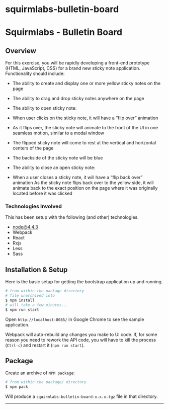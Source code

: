 
# squirmlabs-bulletin-board

Squirmlabs - Bulletin Board
================================

Overview
--------

For this exercise, you will be rapidly developing a front-end prototype (HTML, JavaScript, CSS) for a brand new sticky note application. Functionality should include:
*	The ability to create and display one or more yellow sticky notes on the page
*	The ability to drag and drop sticky notes anywhere on the page
*	The ability to open sticky note:

*	When user clicks on the sticky note, it will have a “flip over” animation
*	As it flips over, the sticky note will animate to the front of the UI in one seamless motion, similar to a modal window 
*	The flipped sticky note will come to rest at the vertical and horizontal centers of the page
*	The backside of the sticky note will be blue
*	The ability to close an open sticky note:
*	When a user closes a sticky note, it will have a “flip back over” animation
As the sticky note flips back over to the yellow side, it will animate back to the exact position on the page where it was originally located before it was clicked

### Technologies Involved

This has been setup with the following (and other) technologies.

* node@4.4.3
* Webpack
* React
* Rxjs
* Less
* Sass


Installation & Setup
--------------------

Here is the basic setup for getting the bootstrap application up and running.

~~~sh
# from within the package directory
# file unarchived into
$ npm install
# will take a few minutes...
$ npm run start
~~~

Open `http://localhost:8085/` in Google Chrome to see the sample application.

Webpack will auto-rebuild any changes you make to UI code. If, for some reason
you need to rework the API code, you will have to kill the process (`Ctrl-c`)
and restart it (`npm run start`).


Package
----------

Create an archive of `NPM package`:

~~~sh
# from within the package/ directory
$ npm pack
~~~

Will produce a `squirmlabs-bulletin-board-x.x.x.tgz` file in that directory.

---

